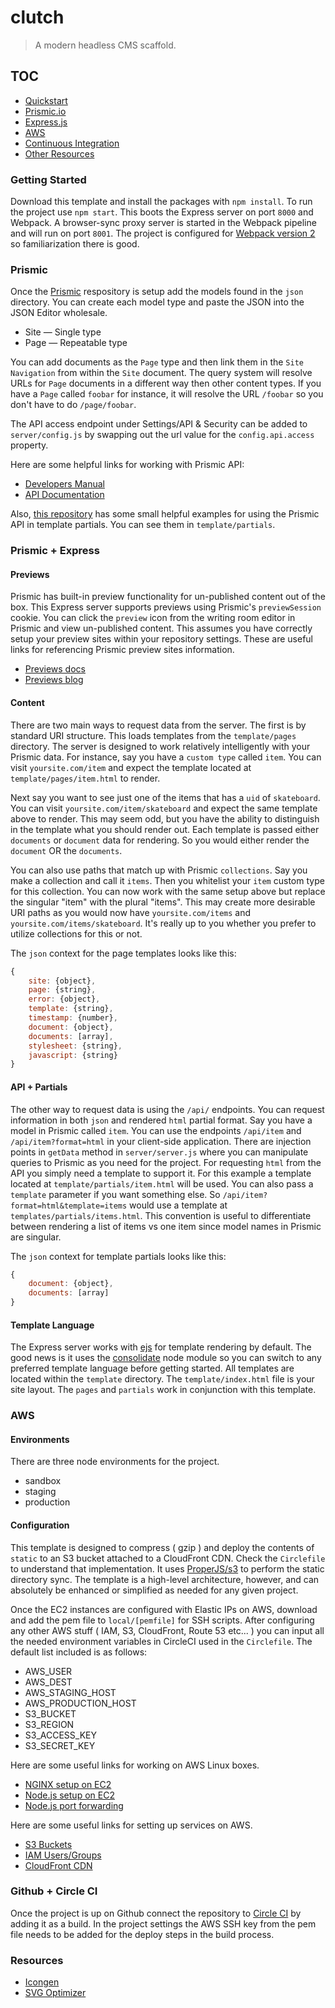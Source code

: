 clutch
======

> A modern headless CMS scaffold.



## TOC

* [Quickstart](#getting-started)
* [Prismic.io](#prismic)
* [Express.js](#prismic--express)
* [AWS](#aws)
* [Continuous Integration](#github--circle-ci)
* [Other Resources](#resources)



### Getting Started

Download this template and install the packages with `npm install`. To run the project use `npm start`. This boots the Express server on port `8000` and Webpack. A browser-sync proxy server is started in the Webpack pipeline and will run on port `8001`. The project is configured for [Webpack version 2](https://webpack.js.org/guides/migrating) so familiarization there is good.



### Prismic

Once the [Prismic](http://prismic.io) respository is setup add the models found in the `json` directory. You can create each model type and paste the JSON into the JSON Editor wholesale.

* Site — Single type
* Page — Repeatable type

You can add documents as the `Page` type and then link them in the `Site Navigation` from within the `Site` document. The query system will resolve URLs for `Page` documents in a different way then other content types. If you have a `Page` called `foobar` for instance, it will resolve the URL `/foobar` so you don't have to do `/page/foobar`.

The API access endpoint under Settings/API & Security can be added to `server/config.js` by swapping out the url value for the `config.api.access` property.

Here are some helpful links for working with Prismic API:
* [Developers Manual](https://prismic.io/docs/old/documentation/developers-manual)
* [API Documentation](https://prismic.io/docs/old/documentation/api-documentation)

Also, [this repository](https://github.com/kitajchuk/kitajchuk-www) has some small helpful examples for using the Prismic API in template partials. You can see them in `template/partials`.



### Prismic + Express

#### Previews
Prismic has built-in preview functionality for un-published content out of the box. This Express server supports previews using Prismic's `previewSession` cookie. You can click the `preview` icon from the writing room editor in Prismic and view un-published content. This assumes you have correctly setup your preview sites within your repository settings. These are useful links for referencing Prismic preview sites information.

* [Previews docs](https://prismic.io/docs/in-website-preview#?lang=javascript)
* [Previews blog](https://prismic.io/blog/preview-content-changes-in-your-website)

#### Content
There are two main ways to request data from the server. The first is by standard URI structure. This loads templates from the `template/pages` directory. The server is designed to work relatively intelligently with your Prismic data. For instance, say you have a `custom type` called `item`. You can visit `yoursite.com/item` and expect the template located at `template/pages/item.html` to render.

Next say you want to see just one of the items that has a `uid` of `skateboard`. You can visit `yoursite.com/item/skateboard` and expect the same template above to render. This may seem odd, but you have the ability to distinguish in the template what you should render out. Each template is passed either `documents` or `document` data for rendering. So you would either render the `document` OR the `documents`.

You can also use paths that match up with Prismic `collections`. Say you make a collection and call it `items`. Then you whitelist your `item` custom type for this collection. You can now work with the same setup above but replace the singular "item" with the plural "items". This may create more desirable URI paths as you would now have `yoursite.com/items` and `yoursite.com/items/skateboard`. It's really up to you whether you prefer to utilize collections for this or not.

The `json` context for the page templates looks like this:
```javascript
{
    site: {object},
    page: {string},
    error: {object},
    template: {string},
    timestamp: {number},
    document: {object},
    documents: [array],
    stylesheet: {string},
    javascript: {string}
}
```

#### API + Partials
The other way to request data is using the `/api/` endpoints. You can request information in both `json` and rendered `html` partial format. Say you have a model in Prismic called `item`. You can use the endpoints `/api/item` and `/api/item?format=html` in your client-side application. There are injection points in `getData` method in `server/server.js` where you can manipulate queries to Prismic as you need for the project. For requesting `html` from the API you simply need a template to support it. For this example a template located at `template/partials/item.html` will be used. You can also pass a `template` parameter if you want something else. So `/api/item?format=html&template=items` would use a template at `templates/partials/items.html`. This convention is useful to differentiate between rendering a list of items vs one item since model names in Prismic are singular.

The `json` context for template partials looks like this:
```javascript
{
    document: {object},
    documents: [array]
}
```

#### Template Language
The Express server works with [ejs](http://ejs.co) for template rendering by default. The good news is it uses the [consolidate](https://www.npmjs.com/package/consolidate) node module so you can switch to any preferred template language before getting started. All templates are located within the `template` directory. The `template/index.html` file is your site layout. The `pages` and `partials` work in conjunction with this template.



### AWS

#### Environments
There are three node environments for the project.

* sandbox
* staging
* production

#### Configuration
This template is designed to compress ( gzip ) and deploy the contents of `static` to an S3 bucket attached to a CloudFront CDN. Check the `Circlefile` to understand that implementation. It uses [ProperJS/s3](https://github.com/ProperJS/s3) to perform the static directory sync. The template is a high-level architecture, however, and can absolutely be enhanced or simplified as needed for any given project.

Once the EC2 instances are configured with Elastic IPs on AWS, download and add the pem file to `local/[pemfile]` for SSH scripts. After configuring any other AWS stuff ( IAM, S3, CloudFront, Route 53 etc... ) you can input all the needed environment variables in CircleCI used in the `Circlefile`. The default list included is as follows:

* AWS_USER
* AWS_DEST
* AWS_STAGING_HOST
* AWS_PRODUCTION_HOST
* S3_BUCKET
* S3_REGION
* S3_ACCESS_KEY
* S3_SECRET_KEY

Here are some useful links for working on AWS Linux boxes.
* [NGINX setup on EC2](https://gist.github.com/dragonjet/270cf0139df45d1b7690)
* [Node.js setup on EC2](https://codeforgeek.com/2015/05/setup-node-development-environment-amazon-ec2)
* [Node.js port forwarding](https://gist.github.com/kentbrew/776580)

Here are some useful links for setting up services on AWS.
* [S3 Buckets](http://docs.aws.amazon.com/AmazonS3/latest/gsg/CreatingABucket.html)
* [IAM Users/Groups](http://docs.aws.amazon.com/IAM/latest/UserGuide/getting-setup.html)
* [CloudFront CDN](http://docs.aws.amazon.com/AmazonCloudFront/latest/DeveloperGuide/GettingStarted.html)



### Github + Circle CI

Once the project is up on Github connect the repository to [Circle CI](http://circleci.com) by adding it as a build. In the project settings the AWS SSH key from the pem file needs to be added for the deploy steps in the build process.



### Resources

* [Icongen](http://iconogen.com)
* [SVG Optimizer](https://petercollingridge.appspot.com/svg-editor)
